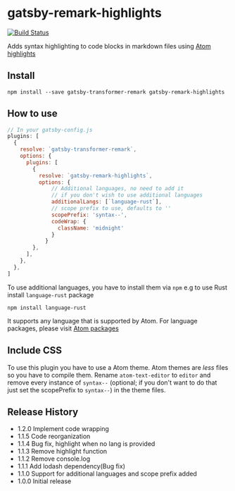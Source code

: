 # gatsby-remark-highlights


[![Build Status](https://travis-ci.org/amitpatra/gatsby-remark-highlights.svg?branch=master)](https://travis-ci.org/amitpatra/gatsby-remark-highlights)


Adds syntax highlighting to code blocks in markdown files using [Atom highlights][atom-highlights]

## Install

`npm install --save gatsby-transformer-remark gatsby-remark-highlights`

## How to use

```js
// In your gatsby-config.js
plugins: [
  {
    resolve: `gatsby-transformer-remark`,
    options: {
      plugins: [
        {
          resolve: `gatsby-remark-highlights`,
          options: {
              // Additional languages, no need to add it 
              // if you don't wish to use additional languages
              additionalLangs: [`language-rust`],
              // scope prefix to use, defaults to ''
              scopePrefix: 'syntax--',
              codeWrap: {
                className: 'midnight'
              }
            }
        },
      ],
    },
  },
]
```

To use additional languages, you have to install them via `npm`
e.g to use Rust install `language-rust` package

`npm install language-rust`

It supports any language that is supported by Atom.
For language packages, please visit [Atom packages][atom-packages]

## Include CSS

To use this plugin you have to use a Atom theme. Atom themes are *less* files so you have to compile them. Rename `atom-text-editor` to `editor` and remove every instance of `syntax--` (optional; if you don't want to do that just set the scopePrefix to `syntax--`)  in the theme files.

## Release History

* 1.2.0 Implement code wrapping
* 1.1.5 Code reorganization
* 1.1.4 Bug fix, highlight when no lang is provided
* 1.1.3 Remove highlight function
* 1.1.2 Remove console.log
* 1.1.1 Add lodash dependency(Bug fix)
* 1.1.0 Support for additional languages and scope prefix added
* 1.0.0 Initial release





[atom-highlights]: https://github.com/atom/highlights
[atom-packages]: https://atom.io/packages/
